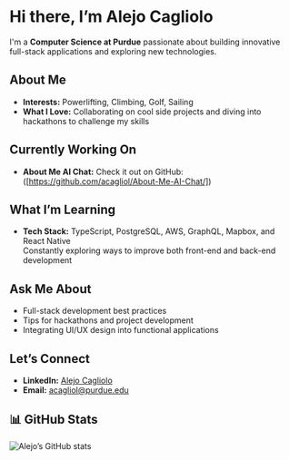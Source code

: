 # Hi there, I’m Alejo Cagliolo

I'm a **Computer Science at Purdue** passionate about building innovative full-stack applications and exploring new technologies.

## About Me
- **Interests:** Powerlifting, Climbing, Golf, Sailing
- **What I Love:** Collaborating on cool side projects and diving into hackathons to challenge my skills

## Currently Working On
- **About Me AI Chat:** Check it out on GitHub: ([https://github.com/acagliol/About-Me-AI-Chat/])

## What I’m Learning
- **Tech Stack:** TypeScript, PostgreSQL, AWS, GraphQL, Mapbox, and React Native  
  Constantly exploring ways to improve both front-end and back-end development

## Ask Me About
- Full-stack development best practices
- Tips for hackathons and project development
- Integrating UI/UX design into functional applications

## Let’s Connect
- **LinkedIn:** [Alejo Cagliolo](https://www.linkedin.com/in/alejo-cagliolo/)
- **Email:** [acagliol@purdue.edu](mailto:acagliol@purdue.edu)

## 📊 GitHub Stats
![Alejo’s GitHub stats](https://github-readme-stats.vercel.app/api?username=acagliol&show_icons=true&theme=radical)
